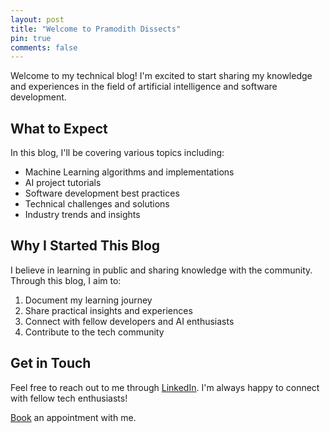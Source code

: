 ```yaml
---
layout: post
title: "Welcome to Pramodith Dissects"
pin: true
comments: false
---
```


Welcome to my technical blog! I'm excited to start sharing my knowledge and experiences in the field of artificial intelligence and software development.

## What to Expect

In this blog, I'll be covering various topics including:

- Machine Learning algorithms and implementations
- AI project tutorials
- Software development best practices
- Technical challenges and solutions
- Industry trends and insights

## Why I Started This Blog

I believe in learning in public and sharing knowledge with the community. Through this blog, I aim to:

1. Document my learning journey
2. Share practical insights and experiences
3. Connect with fellow developers and AI enthusiasts
4. Contribute to the tech community

## Get in Touch

Feel free to reach out to me through [LinkedIn](https://www.linkedin.com/in/pramodith/). I'm always happy to connect with fellow tech enthusiasts!

[Book](https://topmate.io/pramodith) an appointment with me.
